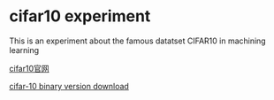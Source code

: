 # cifar10 experiment
This is an experiment about the famous datatset CIFAR10 in machining learning

[cifar10官网](http://www.cs.toronto.edu/~kriz/cifar.html)


[cifar-10 binary version download](http://www.cs.toronto.edu/~kriz/cifar-10-binary.tar.gz)
